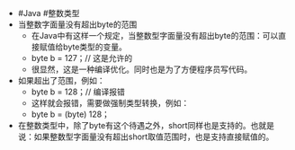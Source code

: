 - #Java #整数类型
- 当整数字面量没有超出byte的范围
	- 在Java中有这样一个规定，当整数型字面量没有超出byte的范围：可以直接赋值给byte类型的变量。
	- byte b = 127；// 这是允许的
	- 很显然，这是一种编译优化。同时也是为了方便程序员写代码。
- 如果超出了范围，例如：
	- byte b = 128；// 编译报错
	- 这样就会报错，需要做强制类型转换，例如：
	- byte b = (byte) 128；
- 在整数类型中，除了byte有这个待遇之外，short同样也是支持的。也就是说：如果整数型字面量没有超出short取值范围时，也是支持直接赋值的。